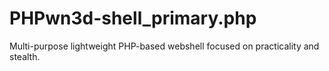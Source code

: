 # PHPwn3d-shell_primary.php
Multi-purpose lightweight PHP-based webshell focused on practicality and stealth.
